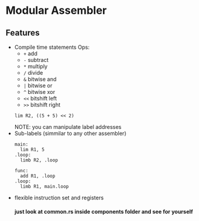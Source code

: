 # Modular Assembler

## Features
- Compile time statements
    Ops:
    - `+` add
    - `-` subtract
    - `*` multiply
    - `/` divide
    - `&` bitwise and
    - `|` bitwise or
    - `^` bitwise xor
    - `<<` bitshift left
    - `>>` bitshift right
    ```
    lim R2, ((5 + 5) << 2)
    ```
  NOTE: you can manipulate label addresses
- Sub-labels (simmilar to any other assembler)
    ```
    main:
      lim R1, 5
    .loop:
      limb R2, .loop

    func:
      add R1, .loop
    .loop:
      limb R1, main.loop
    ```
- flexible instruction set and registers
  #### just look at common.rs inside components folder and see for yourself
